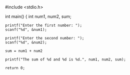 #include <stdio.h>

int main() {
    int num1, num2, sum;
    
    printf("Enter the first number: ");
    scanf("%d", &num1);
    
    printf("Enter the second number: ");
    scanf("%d", &num2);
    
    sum = num1 + num2
    
    printf("The sum of %d and %d is %d.", num1, num2, sum);
    
    return 0;
